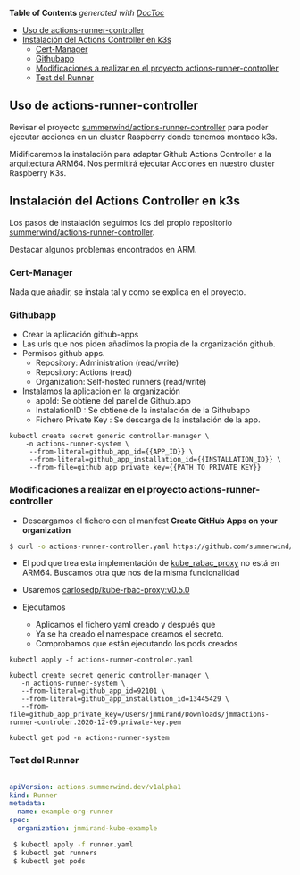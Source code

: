 <!-- START doctoc generated TOC please keep comment here to allow auto update -->
<!-- DON'T EDIT THIS SECTION, INSTEAD RE-RUN doctoc TO UPDATE -->
**Table of Contents**  *generated with [DocToc](https://github.com/thlorenz/doctoc)*

- [Uso de actions-runner-controller](#uso-de-actions-runner-controller)
- [Instalación del Actions Controller en k3s](#instalaci%C3%B3n-del-actions-controller-en-k3s)
  - [Cert-Manager](#cert-manager)
  - [Githubapp](#githubapp)
  - [Modificaciones a realizar en el proyecto actions-runner-controller](#modificaciones-a-realizar-en-el-proyecto-actions-runner-controller)
  - [Test del Runner](#test-del-runner)

<!-- END doctoc generated TOC please keep comment here to allow auto update -->
## Uso de actions-runner-controller

Revisar el proyecto [summerwind/actions-runner-controller](https://github.com/summerwind/actions-runner-controller) para poder ejecutar acciones en un cluster Raspberry donde tenemos montado k3s.

Midificaremos la instalación para adaptar Github Actions Controller a la arquitectura ARM64. Nos permitirá ejecutar Acciones en nuestro cluster Raspberry K3s.



## Instalación del Actions Controller en k3s

Los pasos de instalación seguimos los del propio repositorio [summerwind/actions-runner-controller](https://github.com/summerwind/actions-runner-controller).  

Destacar algunos problemas encontrados en ARM.

### Cert-Manager

Nada que añadir, se instala tal y como se explica en el proyecto.

### Githubapp

  * Crear la aplicación github-apps
  * Las urls que nos piden añadimos la propia de la organización github.
  * Permisos github apps.
    - Repository: Administration (read/write)
    - Repository: Actions (read)
    - Organization: Self-hosted runners (read/write)
  * Instalamos la aplicación en la organización
    - appId: Se obtiene del panel de Github.app
    - InstalationID : Se obtiene de la instalación de la Githubapp
    - Fichero Private Key : Se descarga de la instalación de la app.
```
kubectl create secret generic controller-manager \
    -n actions-runner-system \
     --from-literal=github_app_id={{APP_ID}} \
     --from-literal=github_app_installation_id={{INSTALLATION_ID}} \
     --from-file=github_app_private_key={{PATH_TO_PRIVATE_KEY}}
```

### Modificaciones a realizar en el proyecto actions-runner-controller

  * Descargamos el fichero con el manifest **Create GitHub Apps on your organization**


``` bash
$ curl -o actions-runner-controller.yaml https://github.com/summerwind/actions-runner-controller/releases/latest/download/actions-runner-controller.yaml
```

  * El pod que trea esta implementación de [kube_rabac_proxy](https://console.cloud.google.com/gcr/images/kubebuilder/GLOBAL/kube-rbac-proxy?gcrImageListsize=30) no está en ARM64. Buscamos otra que nos de la misma funcionalidad

  * Usaremos  [carlosedp/kube-rbac-proxy:v0.5.0](https://hub.docker.com/r/carlosedp/kube-rbac-proxy/tags?page=1&ordering=last_updated)

  * Ejecutamos
      * Aplicamos el fichero yaml creado y después que
      * Ya se ha creado el namespace creamos el secreto.
      * Comprobamos que están ejecutando los pods creados

```
kubectl apply -f actions-runner-controler.yaml

kubectl create secret generic controller-manager \
   -n actions-runner-system \
   --from-literal=github_app_id=92101 \
   --from-literal=github_app_installation_id=13445429 \
   --from-file=github_app_private_key=/Users/jmmirand/Downloads/jmmactions-runner-controler.2020-12-09.private-key.pem

kubectl get pod -n actions-runner-system
```

### Test del Runner

``` yaml

apiVersion: actions.summerwind.dev/v1alpha1
kind: Runner
metadata:
  name: example-org-runner
spec:
  organization: jmmirand-kube-example

```

``` bash
 $ kubectl apply -f runner.yaml
 $ kubectl get runners
 $ kubectl get pods
```
